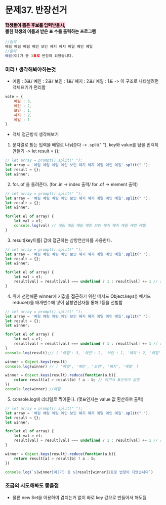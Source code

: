 # 문제37. 반장선거

#### <mark style="background: pink">학생들이 뽑은 후보를 입력받을시,</mark><br> 뽑힌 학생의 이름과 받은 표 수를 출력하는 프로그램

```js
//입력
예림 예림 예림 예인 보인 혜지 혜지 예일 예인 예일 
//출력
예림(이)가 총 3표로 반장이 되었습니다.
```

### 미리 ! 생각해봐야하는것
-  예림 : 3표/ 예인 : 2표/ 보인 : 1표/ 혜지 : 2표/ 예일 : 1표 -> 이 구조로 나타낼려면 객체표기가 편리함

```js
vote = {
    예림 : 3,
    예인 : 2,
    보인 : 1,
    혜지 : 2,
    예일 : 1
}
```
- 객체 접근방식 생각해보기


1. 문자열로 받는 입력을 배열로 나눠준다 -> .split(" "), key와 value를 담을 빈객체 만들기 -> let result = {};

```js
// let array = prompt().split(" ");
let array = '예림 예림 예림 예인 보인 혜지 혜지 예일 예인 예일'.split(" "); 
let result = {};
let winner;
```

2. for..of 을 돌려준다. (for..in -> index 출력/ for..of -> element 출력)

```js
// let array = prompt().split(" ");
let array = '예림 예림 예림 예인 보인 혜지 혜지 예일 예인 예일'.split(" "); 
let result = {};
let winner;

for(let el of array) {
    let val = el;
    console.log(val) // 예림 예림 예림 예인 보인 혜지 혜지 예일 예인 예일
}
```

3. result[key이름] 값에 접근하는 삼항연산자를 사용한다.

```js
// let array = prompt().split(" ");
let array = '예림 예림 예림 예인 보인 혜지 혜지 예일 예인 예일'.split(" "); 
let result = {};
let winner;

for(let el of array) {
    let val = el;
    result[val] = result[val] === undefined ? 1 : result[val] += 1 // result[val]에 처음접근시 undefined 를 출력 -> 1 / result[val] 은 1이되며 다시순환하게 됨
}
```

4. 위에 선언해준 winner에 키값을 접근하기 위한 메서드 Object.keys()
메서드 reduce()를 매개변수에 넣어 삼항연산자를 통해 1등을 선별함

```js
// let array = prompt().split(" ");
let array = '예림 예림 예림 예인 보인 혜지 혜지 예일 예인 예일'.split(" "); 
let result = {};
let winner;

for(let el of array) {
    let val = el;
    result[val] = result[val] === undefined ? 1 : result[val] += 1 // result[val]에 처음접근시 undefined 를 출력 -> 1 / result[val] 은 1이되며 다시순환하게 됨
}
console.log(result);// { '예림': 3, '예인': 2, '보인': 1, '혜지': 2, '예일': 2 }

winner = Object.keys(result)
console.log(winner) // [ '예림', '예인', '보인', '혜지', '예일' ]

winner = Object.keys(result).reduce(function(a,b){
    return result[a] > result[b] ? a : b; // 여기서 표순위가 갈림
})
console.log(winner) //예림
```

5. console.log에 리터럴로 찍어준다. (몇표인지는 value 값 환산하여 출력)


```js
// let array = prompt().split(" ");
let array = '예림 예림 예림 예인 보인 혜지 혜지 예일 예인 예일'.split(" "); 
let result = {};
let winner;

for(let el of array) {
    let val = el;
    result[val] = result[val] === undefined ? 1 : result[val] += 1 // result[val]에 처음접근시 undefined 를 출력 -> 1 / result[val] 은 1이되며 다시순환하게 됨
}

winner = Object.keys(result).reduce(function(a,b){
    return result[a] > result[b] ? a : b;
})

console.log(`${winner}이(가) 총 ${result[winner]}표로 반장이 되었습니다`)
```

### 조금의 시도해봐도 좋을점
- 물론 new Set을 이용하여 겹치는거 없이 바로 key 값으로 만들어서 해도됨




